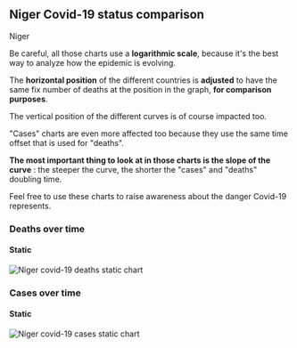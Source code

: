 ## Niger Covid-19 status comparison 

Niger



Be careful, all those charts use a **logarithmic scale**, because it's the best way to analyze how the epidemic is evolving.
 
The **horizontal position** of the different countries is **adjusted** to have the same fix number of deaths at the position in the graph, **for comparison purposes**.

The vertical position of the different curves is of course impacted too.

"Cases" charts are even more affected too because they use the same time offset that is used for "deaths".

**The most important thing to look at in those charts is the slope of the curve** : the steeper the curve, the shorter the "cases" and "deaths" doubling time.

Feel free to use these charts to raise awareness about the danger Covid-19 represents. 


 
### Deaths over time
 
#### Static
![Niger covid-19 deaths static chart](https://raw.githubusercontent.com/madlag/coronavirus_study/master/notebooks/graphs/2020-03-30/countries/Niger/2020-03-30_Niger_deaths.png "Niger covid-19 deaths static chart")   

 
### Cases over time
 
#### Static
![Niger covid-19 cases static chart](https://raw.githubusercontent.com/madlag/coronavirus_study/master/notebooks/graphs/2020-03-30/countries/Niger/2020-03-30_Niger_cases.png "Niger covid-19 cases static chart")   

